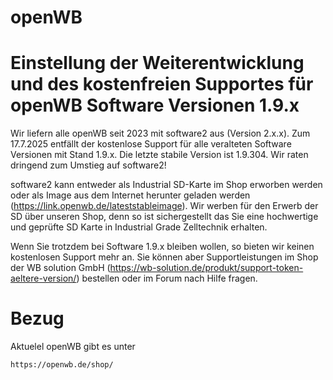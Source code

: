 # openWB




# Einstellung der Weiterentwicklung und des kostenfreien Supportes für openWB Software Versionen 1.9.x

Wir liefern alle openWB seit 2023 mit software2 aus (Version 2.x.x). Zum 17.7.2025 entfällt der kostenlose Support für alle veralteten Software Versionen mit Stand 1.9.x. Die letzte stabile Version ist 1.9.304. Wir raten dringend zum Umstieg auf software2!

software2 kann entweder als Industrial SD-Karte im Shop erworben werden oder als Image aus dem Internet herunter geladen werden (https://link.openwb.de/lateststableimage). Wir werben für den Erwerb der SD über unseren Shop, denn so ist sichergestellt das Sie eine hochwertige und geprüfte SD Karte in Industrial Grade Zelltechnik erhalten.

Wenn Sie trotzdem bei Software 1.9.x bleiben wollen, so bieten wir keinen kostenlosen Support mehr an. Sie können aber Supportleistungen im Shop der WB solution GmbH (https://wb-solution.de/produkt/support-token-aeltere-version/) bestellen oder im Forum nach Hilfe fragen.




# Bezug
Aktuelel openWB gibt es unter 

	https://openwb.de/shop/

